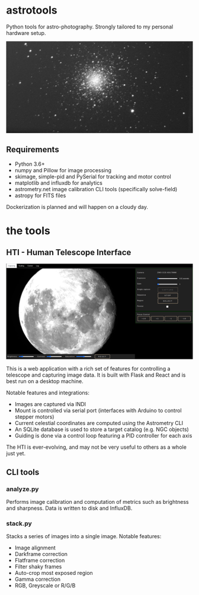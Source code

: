 # astrotools

Python tools for astro-photography. Strongly tailored to my personal hardware setup.

![M3](m3.jpg?raw=true "M3 - Globular Cluster")

## Requirements

 - Python 3.6+
 - numpy and Pillow for image processing
 - skimage, simple-pid and PySerial for tracking and motor control
 - matplotlib and influxdb for analytics
 - astrometry.net image calibration CLI tools (specifically solve-field)
 - astropy for FITS files

Dockerization is planned and will happen on a cloudy day.

# the tools

## HTI - Human Telescope Interface

![HTI](hti.png?raw=true "HTI - Capturing tab")

This is a web application with a rich set of features for controlling a telescope and capturing image data. It is built with Flask and React and is best run on a desktop machine.

Notable features and integrations:
- Images are captured via INDI
- Mount is controlled via serial port (interfaces with Arduino to control stepper motors)
- Current celestial coordinates are computed using the Astrometry CLI
- An SQLite database is used to store a target catalog (e.g. NGC objects)
- Guiding is done via a control loop featuring a PID controller for each axis

The HTI is ever-evolving, and may not be very useful to others as a whole just yet.

## CLI tools

### analyze.py

Performs image calibration and computation of metrics such as brightness and sharpness. Data is written to disk and InfluxDB.

### stack.py

Stacks a series of images into a single image. Notable features:
- Image alignment
- Darkframe correction
- Flatframe correction
- Filter shaky frames
- Auto-crop most exposed region
- Gamma correction
- RGB, Greyscale or R/G/B
